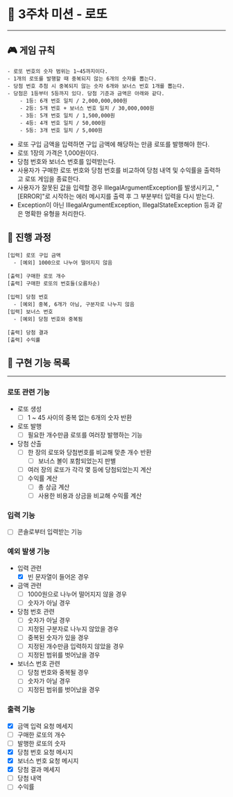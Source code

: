 # 🤑 3주차 미션 - 로또

---

## 🎮 게임 규칙

```
- 로또 번호의 숫자 범위는 1~45까지이다.
- 1개의 로또를 발행할 때 중복되지 않는 6개의 숫자를 뽑는다.
- 당첨 번호 추첨 시 중복되지 않는 숫자 6개와 보너스 번호 1개를 뽑는다.
- 당첨은 1등부터 5등까지 있다. 당첨 기준과 금액은 아래와 같다.
    - 1등: 6개 번호 일치 / 2,000,000,000원
    - 2등: 5개 번호 + 보너스 번호 일치 / 30,000,000원
    - 3등: 5개 번호 일치 / 1,500,000원
    - 4등: 4개 번호 일치 / 50,000원
    - 5등: 3개 번호 일치 / 5,000원
```

- 로또 구입 금액을 입력하면 구입 금액에 해당하는 만큼 로또를 발행해야 한다.
- 로또 1장의 가격은 1,000원이다.
- 당첨 번호와 보너스 번호를 입력받는다.
- 사용자가 구매한 로또 번호와 당첨 번호를 비교하여 당첨 내역 및 수익률을 출력하고 로또 게임을 종료한다.
- 사용자가 잘못된 값을 입력할 경우 IllegalArgumentException를 발생시키고, "[ERROR]"로 시작하는 에러 메시지를 출력 후 그 부분부터 입력을 다시 받는다.
- Exception이 아닌 IllegalArgumentException, IllegalStateException 등과 같은 명확한 유형을 처리한다.

## 💽 진행 과정

```
[입력] 로또 구입 금액
  - [예외] 1000으로 나누어 떨어지지 않음
  
[출력] 구매한 로또 개수
[출력] 구매한 로또의 번호들(오름차순)

[입력] 당첨 번호
  - [예외] 중복, 6개가 아님, 구분자로 나누지 않음
[입력] 보너스 번호
  - [예외] 당첨 번호와 중복됨
 
[출력] 당첨 결과
[출력] 수익률
```

## 🚀 구현 기능 목록

---

### 로또 관련 기능

- 로또 생성
    - [ ] 1 ~ 45 사이의 중복 없는 6개의 숫자 반환
- 로또 발행
    - [ ] 필요한 개수만큼 로또를 여러장 발행하는 기능
- 당첨 산출
    - [ ] 한 장의 로또와 당첨번호를 비교해 맞춘 개수 반환
        - [ ] 보너스 볼이 포함되었는지 판별
    - [ ] 여러 장의 로또가 각각 몇 등에 당첨되었는지 계산
    - [ ] 수익률 계산
        - [ ] 총 상금 계산
        - [ ] 사용한 비용과 상금을 비교해 수익률 계산

### 입력 기능

- [ ] 콘솔로부터 입력받는 기능

### 예외 발생 기능

- 입력 관련
    - [x] 빈 문자열이 들어온 경우

- 금액 관련
    - [ ] 1000원으로 나누어 떨어지지 않을 경우
    - [ ] 숫자가 아닐 경우

- 당첨 번호 관련
    - [ ] 숫자가 아닐 경우
    - [ ] 지정된 구분자로 나누지 않았을 경우
    - [ ] 중복된 숫자가 있을 경우
    - [ ] 지정된 개수만큼 입력하지 않았을 경우
    - [ ] 지정된 범위를 벗어났을 경우

- 보너스 번호 관련
    - [ ] 당첨 번호와 중복될 경우
    - [ ] 숫자가 아닐 경우
    - [ ] 지정된 범위를 벗어났을 경우

### 출력 기능

- [x] 금액 입력 요청 메세지
- [ ] 구매한 로또의 개수
- [ ] 발행한 로또의 숫자
- [x] 당첨 번호 요청 메시지
- [x] 보너스 번호 요청 메시지
- [x] 당첨 결과 메세지
- [ ] 당첨 내역
- [ ] 수익률